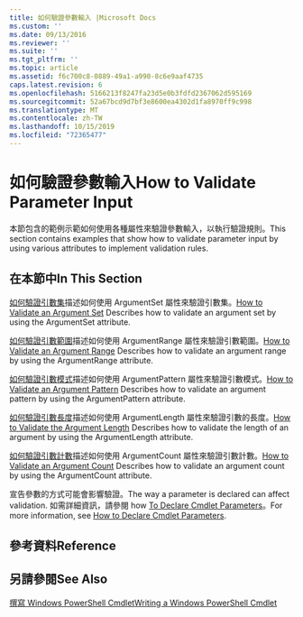 ```yaml
---
title: 如何驗證參數輸入 |Microsoft Docs
ms.custom: ''
ms.date: 09/13/2016
ms.reviewer: ''
ms.suite: ''
ms.tgt_pltfrm: ''
ms.topic: article
ms.assetid: f6c700c8-0889-49a1-a990-8c6e9aaf4735
caps.latest.revision: 6
ms.openlocfilehash: 5166213f8247fa23d5e0b3fdfd2367062d595169
ms.sourcegitcommit: 52a67bcd9d7bf3e8600ea4302d1fa8970ff9c998
ms.translationtype: MT
ms.contentlocale: zh-TW
ms.lasthandoff: 10/15/2019
ms.locfileid: "72365477"
---
```

# <a name="how-to-validate-parameter-input"></a><span data-ttu-id="10c77-102">如何驗證參數輸入</span><span class="sxs-lookup"><span data-stu-id="10c77-102">How to Validate Parameter Input</span></span>

<span data-ttu-id="10c77-103">本節包含的範例示範如何使用各種屬性來驗證參數輸入，以執行驗證規則。</span><span class="sxs-lookup"><span data-stu-id="10c77-103">This section contains examples that show how to validate parameter input by using various attributes to implement validation rules.</span></span>

## <a name="in-this-section"></a><span data-ttu-id="10c77-104">在本節中</span><span class="sxs-lookup"><span data-stu-id="10c77-104">In This Section</span></span>

<span data-ttu-id="10c77-105">[如何驗證引數集](./how-to-validate-an-argument-set.md)描述如何使用 ArgumentSet 屬性來驗證引數集。</span><span class="sxs-lookup"><span data-stu-id="10c77-105">[How to Validate an Argument Set](./how-to-validate-an-argument-set.md) Describes how to validate an argument set by using the ArgumentSet attribute.</span></span>

<span data-ttu-id="10c77-106">[如何驗證引數範圍](./how-to-validate-an-argument-range.md)描述如何使用 ArgumentRange 屬性來驗證引數範圍。</span><span class="sxs-lookup"><span data-stu-id="10c77-106">[How to Validate an Argument Range](./how-to-validate-an-argument-range.md) Describes how to validate an argument range by using the ArgumentRange attribute.</span></span>

<span data-ttu-id="10c77-107">[如何驗證引數模式](./how-to-validate-an-argument-pattern.md)描述如何使用 ArgumentPattern 屬性來驗證引數模式。</span><span class="sxs-lookup"><span data-stu-id="10c77-107">[How to Validate an Argument Pattern](./how-to-validate-an-argument-pattern.md) Describes how to validate an argument pattern by using the ArgumentPattern attribute.</span></span>

<span data-ttu-id="10c77-108">[如何驗證引數長度](./how-to-validate-the-argument-length.md)描述如何使用 ArgumentLength 屬性來驗證引數的長度。</span><span class="sxs-lookup"><span data-stu-id="10c77-108">[How to Validate the Argument Length](./how-to-validate-the-argument-length.md) Describes how to validate the length of an argument by using the ArgumentLength attribute.</span></span>

<span data-ttu-id="10c77-109">[如何驗證引數計數](./how-to-validate-an-argument-count.md)描述如何使用 ArgumentCount 屬性來驗證引數計數。</span><span class="sxs-lookup"><span data-stu-id="10c77-109">[How to Validate an Argument Count](./how-to-validate-an-argument-count.md) Describes how to validate an argument count by using the ArgumentCount attribute.</span></span>

<span data-ttu-id="10c77-110">宣告參數的方式可能會影響驗證。</span><span class="sxs-lookup"><span data-stu-id="10c77-110">The way a parameter is declared can affect validation.</span></span> <span data-ttu-id="10c77-111">如需詳細資訊，請參閱 how [To Declare Cmdlet Parameters](./how-to-declare-cmdlet-parameters.md)。</span><span class="sxs-lookup"><span data-stu-id="10c77-111">For more information, see [How to Declare Cmdlet Parameters](./how-to-declare-cmdlet-parameters.md).</span></span>

## <a name="reference"></a><span data-ttu-id="10c77-112">參考資料</span><span class="sxs-lookup"><span data-stu-id="10c77-112">Reference</span></span>

## <a name="see-also"></a><span data-ttu-id="10c77-113">另請參閱</span><span class="sxs-lookup"><span data-stu-id="10c77-113">See Also</span></span>

[<span data-ttu-id="10c77-114">撰寫 Windows PowerShell Cmdlet</span><span class="sxs-lookup"><span data-stu-id="10c77-114">Writing a Windows PowerShell Cmdlet</span></span>](./writing-a-windows-powershell-cmdlet.md)
